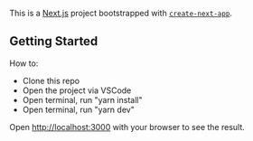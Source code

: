 This is a [Next.js](https://nextjs.org/) project bootstrapped with [`create-next-app`](https://github.com/vercel/next.js/tree/canary/packages/create-next-app).

## Getting Started

How to:
- Clone this repo
- Open the project via VSCode
- Open terminal, run "yarn install"
- Open terminal, run "yarn dev"

Open [http://localhost:3000](http://localhost:3000) with your browser to see the result.
